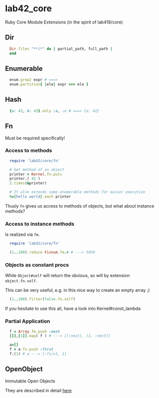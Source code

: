 # lab42\_core

Ruby Core Module Extensions (in the spirit of lab419/core)

## Dir

```ruby
  Dir.files "**/*" do | partial_path, full_path |
  end
```

## Enumerable

```ruby
  enum.grep2 expr # ===>
  enum.partition{ |ele| expr === ele }
```

## Hash

```ruby
  {a: 42, b: 43}.only :a, :c # ===> {a: 42}
```

## Fn

Must be required specifically!

### Access to methods

```ruby
  require 'lab42/core/fn'

  # Get method of an object
  printer = Kernel.fn.puts
  printer.( 42 )   
  2.times(&printer)

  # It also extends some enumerable methods for easier execution
  %w{hello world}.each printer
```

Thusly `fn` gives us access to methods of objects, but what about instance methods?

### Access to instance methods

Is realized via `fm`.

```ruby
  require 'lab42/core/fn'

  (1..100).reduce Fixnum.fm.+ # ---> 5050
```

### Objects as constant procs

While `Object#self` will return the obvious, so will by extension `object.fn.self`.

This can be very useful, e.g. in this nice way to create an empty array ;)

```ruby
  (1..100).filter(false.fn.self)
```

If you hesitate to use this all, have a look into Kernel#const_lambda

### Partial Application

```ruby
  f = Array.fm.push :next
  [[],[1]].map( f ) # ---> [[:next], [1, :next]]

  a=[]
  f = a.fn.push :first
  f.(1) # a ---> [:first, 1]
```

## OpenObject

Immutable Open Objects

They are described in detail [here](dox/OpenObject.md) 
